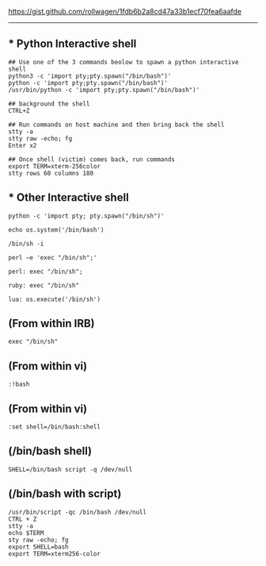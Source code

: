 https://gist.github.com/rollwagen/1fdb6b2a8cd47a33b1ecf70fea6aafde

--------------------------------------------------------------------------------
## * Python Interactive shell
```
## Use one of the 3 commands beolow to spawn a python interactive shell
python3 -c 'import pty;pty.spawn("/bin/bash")'
python -c 'import pty;pty.spawn("/bin/bash")'
/usr/bin/python -c 'import pty;pty.spawn("/bin/bash")'

## background the shell
CTRL+Z

## Run commands on host machine and then bring back the shell
stty -a
stty raw -echo; fg
Enter x2

## Once shell (victim) comes back, run commands
export TERM=xterm-256color
stty rows 60 columns 180
```

## * Other Interactive shell
```
python -c 'import pty; pty.spawn("/bin/sh")'

echo os.system('/bin/bash')

/bin/sh -i

perl —e 'exec "/bin/sh";'

perl: exec "/bin/sh";

ruby: exec "/bin/sh"

lua: os.execute('/bin/sh')
```

## (From within IRB)
```
exec "/bin/sh"
```

## (From within vi)
```
:!bash
```

## (From within vi)
```
:set shell=/bin/bash:shell
```

## (/bin/bash shell)
```
SHELL=/bin/bash script -q /dev/null
```

## (/bin/bash with script)
```
/usr/bin/script -qc /bin/bash /dev/null
CTRL + Z
stty -a
echo $TERM
sty raw -echo; fg
export SHELL=bash
export TERM=xterm256-color
```